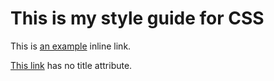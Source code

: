 This is my style guide for CSS
===============================

This is [an example](http://example.com/ "Title") inline link.

[This link](http://example.net/) has no title attribute.